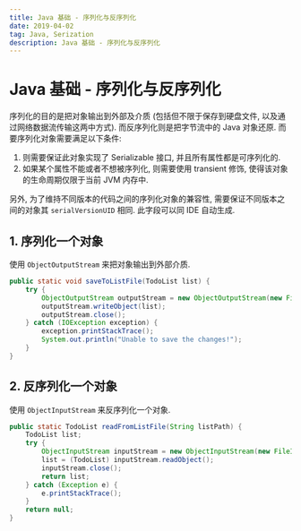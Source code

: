 ```yaml
---
title: Java 基础 - 序列化与反序列化
date: 2019-04-02
tag: Java, Serization
description: Java 基础 - 序列化与反序列化
---
```


# Java 基础 - 序列化与反序列化

序列化的目的是把对象输出到外部及介质 (包括但不限于保存到硬盘文件, 以及通过网络数据流传输这两中方式). 而反序列化则是把字节流中的 Java 对象还原. 而要序列化对象需要满足以下条件:

1. 则需要保证此对象实现了 Serializable 接口, 并且所有属性都是可序列化的. 
2. 如果某个属性不能或者不想被序列化, 则需要使用 transient 修饰, 使得该对象的生命周期仅限于当前 JVM 内存中.

另外, 为了维持不同版本的代码之间的序列化对象的兼容性, 需要保证不同版本之间的对象其 `serialVersionUID` 相同. 此字段可以同 IDE 自动生成.

## 1. 序列化一个对象

使用 `ObjectOutputStream` 来把对象输出到外部介质.

```java
public static void saveToListFile(TodoList list) {
    try {
        ObjectOutputStream outputStream = new ObjectOutputStream(new FileOutputStream(Const.DEFAULT_FILE_PATH));
        outputStream.writeObject(list);
        outputStream.close();
    } catch (IOException exception) {
        exception.printStackTrace();
        System.out.println("Unable to save the changes!");
    }
}
```

## 2. 反序列化一个对象

使用 `ObjectInputStream` 来反序列化一个对象.

```java
public static TodoList readFromListFile(String listPath) {
    TodoList list;
    try {
        ObjectInputStream inputStream = new ObjectInputStream(new FileInputStream(listPath));
        list = (TodoList) inputStream.readObject();
        inputStream.close();
        return list;
    } catch (Exception e) {
        e.printStackTrace();
    }
    return null;
}
```
